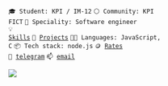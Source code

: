 <code>🎓 Student: KPI / IM-12</code>
<code>⚪ Community: KPI FICT</code>
<code>👷 Speciality: Software engineer</code><br>
<code>💡 [Skills](SKILLS.md)</code>
<code>🧻 [Projects](PROJECTS.md)</code>
<code>🧑‍💻 Languages: JavaScript, C</code>
<code>📦 Tech stack: node.js</code>
<code>🪙 [Rates](RATES.md)</code><br>
<code>💬 [telegram](https://telegram.me/kreslavskiy)</code>
<code>📫 [email](mailto:m.keslavskiy@icloud.com)</code>

<a href="https://github.com/anuraghazra/github-readme-stats"><img align="center" src="https://github-readme-stats.vercel.app/api/top-langs/?username=kreslavskiy&layout=compact&theme=shades-of-purple_border=false" /></a>
